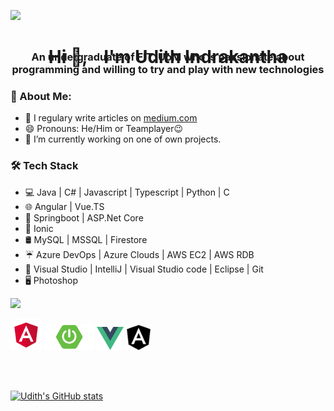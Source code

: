 [![](https://github.com/thompsonemerson/thompsonemerson/raw/master/cover-thompson.png)](https://github.com/thompsonemerson/thompsonemerson/raw/master/cover-thompson.png)
<center><h1> Hi 👋,  &nbsp;&nbsp;&nbsp;I'm Udith Indrakantha</h1></center>
<div style="margin-top: -50px;">
<center><h3> An undergraduate of FIT, UoM who is passionate about programming and willing to try and play with new technologies</h3></Center>
</div>


### 🤵  About Me:
 - 📝 I regulary write articles on [medium.com](https://medium.com/@udith.indrakantha) 
 - 😄  Pronouns: He/Him or Teamplayer😉
 - 🌱  I’m currently working on one of own projects.
 

### 🛠  Tech Stack

-   💻  Java | C# | Javascript | Typescript | Python | C
-   🌐  Angular | Vue.TS
-   🎩  Springboot | ASP.Net Core
-   📲  Ionic
-   🛢  MySQL | MSSQL | Firestore
-   ☔  Azure DevOps | Azure Clouds | AWS EC2 | AWS RDB
-   🔧  Visual Studio | IntelliJ | Visual Studio code | Eclipse | Git
-   🖥   Photoshop 


![](https://img.shields.io/badge/-Angular-informational?style=flat&logo=<LOGO_NAME>&logoColor=white&color=2bbc8a)

<img src="./Assets/angular.png" width="50">
<img src="./Assets/boot.png" width="80">
<img src="./Assets/vue.png" width="43">
<img src="./Assets/angular.svg" color="red" width="40">




<br /><br />

[![Udith's GitHub stats](https://github-readme-stats.vercel.app/api?username=Udith-Gayan&count_private=true&show_icons=true&theme=blueberry&include_all_commits=true)](https://github.com/Udith-Gayan/github-readme-stats)



